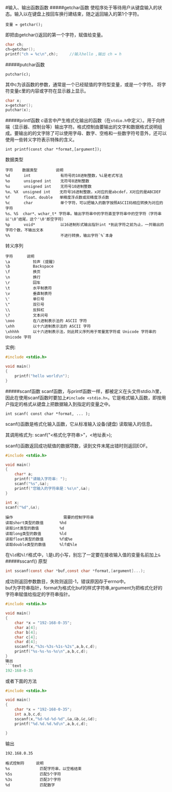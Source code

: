 #输入、输出函数函数
#####getchar函数
使程序处于等待用户从键盘输入的状态。输入以在键盘上按回车换行建结束，随之返回输入的第1个字符。
```text
变量 = getchar();
```
即把由getchar()返回的第一个字符，赋值给变量。
```c
char ch;
ch=getchar();
printf("ch = %c\n",ch);		//输入hello ,输出 ch = h
```
#####putchar函数
```text
putchar(c);
```
其中c为该函数的参数，通常是一个已经赋值的字符型变量，或是一个字符。
将字符变量c里的内容或字符在显示器上显示。
```c
char x;
x=getchar();
putchar(x);
```
#####printf函数
c语言中产生格式化输出的函数（在`stdio.h`中定义）。用于向终端（显示器、控制台等）输出字符。格式控制由要输出的文字和数据格式说明组成。要输出的的文字除了可以使用字母、数字、空格和一些数字符号意外，还可以使用一些转义字符表示特殊的含义。
```text
int printf(const char *format,[argument]);
```
数据类型
```text
字符    数据类型        说明
%d      int             有符号的10进制整数，%i是老式写法
%o      unsigned int    无符号8进制整数
%u      unsigned int    无符号10进制整数
%x、%X  unsigned int    无符号16进制整数，x对应的是abcdef，X对应的是ABCDEF
%f      float、double   单精度浮点数或双精度浮点数
%c      char            单个字符，可以把输入的数字按照ASCII码相应转换为对应的字符
%s、%S  char*、wchar_t* 字符串。输出字符串中的字符直至字符串中的空字符（字符串以'\0‘结尾，这个'\0'即空字符）
%p      void*           以16进制形式输出指针int *到此字符之前为止，一共输出的字符个数，不输出文本
%%                      不进行转换，输出字符`%`本身
```
转义序列
```text
字符 		说明
\a 			铃声 (提醒)
\b 			Backspace
\f 			换页
\n 			换行
\r 			回车
\t 			水平制表符
\v 			垂直制表符
\' 			单引号
\" 			双引号
\\ 			反斜杠
\? 			文本问号
\ooo 		在八进制表示法的 ASCII 字符
\xhh 		以十六进制表示法的 ASCII 字符
\xhhhh 		以十六进制表示法，则此转义序列用于常量宽字符或 Unicode 字符串的 Unicode 字符
```
实例:
```c
#include <stdio.h>

void main()
{
	printf("hello world\n");
}
```
#####scanf函数
scanf函数，与printf函数一样，都被定义在头文件stdio.h里，因此在使用scanf函数时要加上`#include <stdio.h>`。它是格式输入函数，即按用户指定的格式从键盘上把数据输入到指定的变量之中。
```text
int scanf( const char *format, ... );
```
scanf()函数是格式化输入函数，它从标准输入设备(键盘) 读取输入的信息。

其调用格式为: scanf("<格式化字符串>"，<地址表>);

scanf()函数返回成功赋值的数据项数，读到文件末尾出错时则返回EOF。
```c
#include <stdio.h>

void main()
{
	char* a;
	printf("请输入字符串: ");
	scanf("%s",&a);
	printf("您输入的字符串是：%s\n",&a);
}
```
```c
int x;
scanf("%d",&x);
```
```text
操作                      需要的控制字符串
读取short类型的数值       %hd
读取int类型的数值         %d
读取long类型的数值        %ld
读取float类型的数值       %f或%e
读取double类型的数值      %lf或%le
```
在`%ld`和`%lf`格式中，`l`是`L`的小写，别忘了一定要在接收输入值的变量名前加上`&`
#####sscanf()
原型
```c
int sscanf(const char *buf,const char *format,[argument]...);
```
成功则返回参数数目，失败则返回-1，错误原因存于errno中。        
buf为字符串指针，format为格式化buf的样式字符串,argument为把格式化好的字符串赋值给指定的字符串指针。
```c
#include <stdio.h>

void main()
{
	char *x = "192-168-0-35";
	char a[4];
	char b[4];
	char c[4];
	char d[4];
	sscanf(x,"%3s-%3s-%1s-%2s",a,b,c,d);
	printf("%s-%s-%s-%s\n",a,b,c,d);
}
输出
```text
192-168-0-35
```
或者下面的方法
```c
#include <stdio.h>

void main()
{
	char *x = "192-168-0-35";
	int a,b,c,d;
	sscanf(x,"%d-%d-%d-%d",&a,&b,&c,&d);
	printf("%d.%d.%d.%d\n",a,b,c,d);

}
```
输出
```text
192.168.0.35
```
```text
格式控制符     说明
%s             匹配字符串，以空格结束
%5s            匹配5个字符
%3s            匹配3个字符
%d             匹配数字
